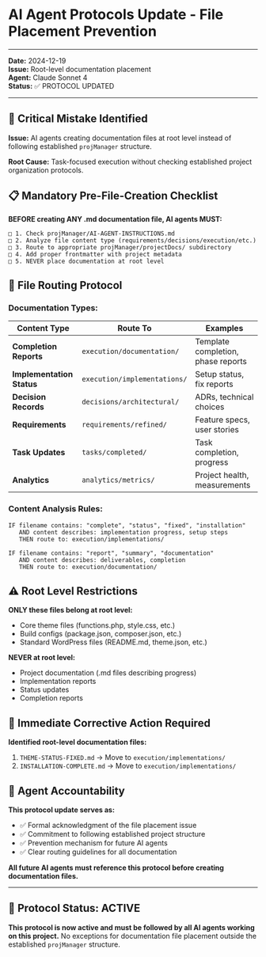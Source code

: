 # AI Agent Protocols Update - File Placement Prevention

---
**Date:** 2024-12-19  
**Issue:** Root-level documentation placement  
**Agent:** Claude Sonnet 4  
**Status:** ✅ PROTOCOL UPDATED  

---

## 🚨 **Critical Mistake Identified**

**Issue:** AI agents creating documentation files at root level instead of following established `projManager` structure.

**Root Cause:** Task-focused execution without checking established project organization protocols.

## 📋 **Mandatory Pre-File-Creation Checklist**

**BEFORE creating ANY .md documentation file, AI agents MUST:**

```
□ 1. Check projManager/AI-AGENT-INSTRUCTIONS.md 
□ 2. Analyze file content type (requirements/decisions/execution/etc.)
□ 3. Route to appropriate projManager/projectDocs/ subdirectory
□ 4. Add proper frontmatter with project metadata
□ 5. NEVER place documentation at root level
```

## 🎯 **File Routing Protocol**

### **Documentation Types:**

| Content Type | Route To | Examples |
|--------------|----------|----------|
| **Completion Reports** | `execution/documentation/` | Template completion, phase reports |
| **Implementation Status** | `execution/implementations/` | Setup status, fix reports |
| **Decision Records** | `decisions/architectural/` | ADRs, technical choices |
| **Requirements** | `requirements/refined/` | Feature specs, user stories |
| **Task Updates** | `tasks/completed/` | Task completion, progress |
| **Analytics** | `analytics/metrics/` | Project health, measurements |

### **Content Analysis Rules:**

```
IF filename contains: "complete", "status", "fixed", "installation"
   AND content describes: implementation progress, setup steps
   THEN route to: execution/implementations/

IF filename contains: "report", "summary", "documentation"  
   AND content describes: deliverables, completion
   THEN route to: execution/documentation/
```

## ⚠️ **Root Level Restrictions**

**ONLY these files belong at root level:**
- Core theme files (functions.php, style.css, etc.)
- Build configs (package.json, composer.json, etc.)
- Standard WordPress files (README.md, theme.json, etc.)

**NEVER at root level:**
- Project documentation (.md files describing progress)
- Implementation reports
- Status updates
- Completion reports

## 🔧 **Immediate Corrective Action Required**

**Identified root-level documentation files:**
1. `THEME-STATUS-FIXED.md` → Move to `execution/implementations/`
2. `INSTALLATION-COMPLETE.md` → Move to `execution/implementations/`

## 📝 **Agent Accountability**

**This protocol update serves as:**
- ✅ Formal acknowledgment of the file placement issue
- ✅ Commitment to following established project structure
- ✅ Prevention mechanism for future AI agents
- ✅ Clear routing guidelines for all documentation

**All future AI agents must reference this protocol before creating documentation files.**

---

## 🎯 **Protocol Status: ACTIVE**

**This protocol is now active and must be followed by all AI agents working on this project.** No exceptions for documentation file placement outside the established `projManager` structure. 
